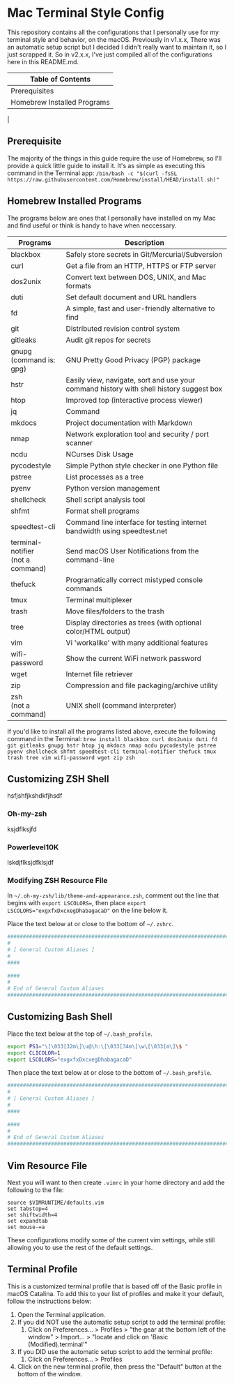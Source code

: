 # Mac Terminal Style Config

This repository contains all the configurations that I personally use for my terminal style and behavior, on the macOS. Previously in v1.x.x, There was an automatic setup script but I decided I didn't really want to maintain it, so I just scrapped it. So in v2.x.x, I've just compiled all of the configurations here in this README.md.

| Table of Contents |
| ----------------- |
| Prerequisites     |
| Homebrew Installed Programs |
|

## Prerequisite

The majority of the things in this guide require the use of Homebrew, so I'll provide a quick little guide to install it. It's as simple as executing this command in the Terminal app: `/bin/bash -c "$(curl -fsSL https://raw.githubusercontent.com/Homebrew/install/HEAD/install.sh)"`

## Homebrew Installed Programs

The programs below are ones that I personally have installed on my Mac and find useful or think is handy to have when neccessary.

| Programs      | Description |
|---------------|--------------------------------------------------|
| blackbox      | Safely store secrets in Git/Mercurial/Subversion |
| curl          | Get a file from an HTTP, HTTPS or FTP server |
| dos2unix      | Convert text between DOS, UNIX, and Mac formats |
| duti          | Set default document and URL handlers |
| fd            | A simple, fast and user-friendly alternative to find |
| git           | Distributed revision control system |
| gitleaks      | Audit git repos for secrets |
| gnupg<br>(command is: gpg) | GNU Pretty Good Privacy (PGP) package |
| hstr          | Easily view, navigate, sort and use your command history with shell history suggest box |
| htop          | Improved top (interactive process viewer) |
| jq            | Command|line JSON processor |
| mkdocs        | Project documentation with Markdown |
| nmap          | Network exploration tool and security / port scanner |
| ncdu          | NCurses Disk Usage |
| pycodestyle   | Simple Python style checker in one Python file |
| pstree        | List processes as a tree |
| pyenv         | Python version management |
| shellcheck    | Shell script analysis tool |
| shfmt         | Format shell programs |
| speedtest-cli | Command line interface for testing internet bandwidth using speedtest.net |
| terminal-notifier<br>(not a command) | Send macOS User Notifications from the command-line |
| thefuck       | Programatically correct mistyped console commands |
| tmux          | Terminal multiplexer |
| trash         | Move files/folders to the trash |
| tree          | Display directories as trees (with optional color/HTML output) |
| vim           | Vi 'workalike' with many additional features |
| wifi-password | Show the current WiFi network password |
| wget          | Internet file retriever |
| zip           | Compression and file packaging/archive utility |
| zsh<br>(not a command) | UNIX shell (command interpreter) |

If you'd like to install all the programs listed above, execute the following command in the Terminal: `brew install blackbox curl dos2unix duti fd git gitleaks gnupg hstr htop jq mkdocs nmap ncdu pycodestyle pstree pyenv shellcheck shfmt speedtest-cli terminal-notifier thefuck tmux trash tree vim wifi-password wget zip zsh`

## Customizing ZSH Shell

hsfjshfjkshdkfjhsdf

### Oh-my-zsh

ksjdflksjfd

### Powerlevel10K

lskdjflksjdfklsjdf

### Modifying ZSH Resource File

In `~/.oh-my-zsh/lib/theme-and-appearance.zsh`, comment out the line that begins with `export LSCOLORS=`, then place `export LSCOLORS="exgxfxDxcxegDhabagacaD"` on the line below it.

Place the text below at or close to the bottom of `~/.zshrc`.

```bash
################################################################################
#
# [ General Custom Aliases ]
#
####
    
####
#
# End of General Custom Aliases
################################################################################
```

## Customizing Bash Shell

Place the text below at the top of `~/.bash_profile`.

```bash
export PS1="\[\033[32m\]\u@\h:\[\033[34m\]\w\[\033[m\]\$ "
export CLICOLOR=1
export LSCOLORS="exgxfxDxcxegDhabagacaD"
```

Then place the text below at or close to the bottom of `~/.bash_profile`.

```bash
################################################################################
#
# [ General Custom Aliases ]
#
####
    
####
#
# End of General Custom Aliases
################################################################################
```

## Vim Resource File

Next you will want to then create `.vimrc` in your home directory and add the following to the file:

```vimrc
source $VIMRUNTIME/defaults.vim
set tabstop=4
set shiftwidth=4
set expandtab
set mouse-=a
```

These configurations modify some of the current vim settings, while still allowing you to use the rest of the default settings.

## Terminal Profile

This is a customized terminal profile that is based off of the Basic profile in macOS Catalina. To add this to your list of profiles and make it your default, follow the instructions below:

1. Open the Terminal application.
2. If you did NOT use the automatic setup script to add the terminal profile:
   1. Click on Preferences... > Profiles > "the gear at the bottom left of the window" > Import... > "locate and click on 'Basic (Modified).terminal'"
3. If you DID use the automatic setup script to add the terminal profile:
   1. Click on Preferences... > Profiles
4. Click on the new terminal profile, then press the "Default" button at the bottom of the window.
